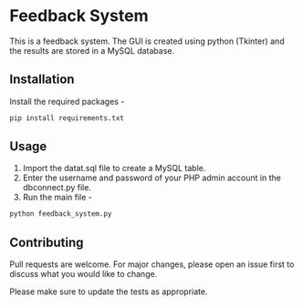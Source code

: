 # Feedback System

This is a feedback system. The GUI is created using python (Tkinter) and the results are stored in a MySQL database.

## Installation

Install the required packages - 
```cmd
pip install requirements.txt
```

## Usage

1. Import the datat.sql file to create a MySQL table.
2. Enter the username and password of your PHP admin account in the dbconnect.py file.
3. Run the main file - 

```python
python feedback_system.py
```

## Contributing
Pull requests are welcome. For major changes, please open an issue first to discuss what you would like to change.

Please make sure to update the tests as appropriate.
